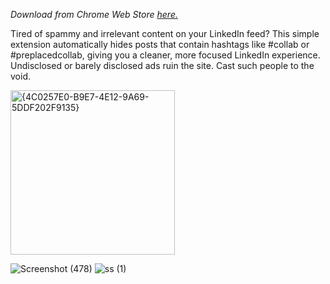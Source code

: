 <i>Download from Chrome Web Store <a href = "https://chromewebstore.google.com/detail/Clean%20LinkedIn%20Feed/noajgnhpnpphflkknfkndljkhaflkepo">here.</a></i>

Tired of spammy and irrelevant content on your LinkedIn feed? This simple extension automatically hides posts that contain hashtags like #collab or #preplacedcollab, giving you a cleaner, more focused LinkedIn experience. Undisclosed or barely disclosed ads ruin the site. Cast such people to the void.

<img width="263" alt="{4C0257E0-B9E7-4E12-9A69-5DDF202F9135}" src="https://github.com/user-attachments/assets/5a78eccb-579c-4529-be4b-7d3e22bf7066" />

![Screenshot (478)](https://github.com/user-attachments/assets/171f9708-58fb-4dff-8c29-d2b1a3e2e854)
![ss (1)](https://github.com/user-attachments/assets/73964e1d-ea44-4436-8101-56cd071bbc34)

